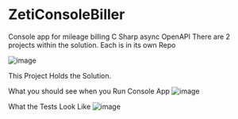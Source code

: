 # ZetiConsoleBiller
Console app for mileage billing C Sharp async OpenAPI
There are 2 projects within the solution. Each is in its own Repo

![image](https://user-images.githubusercontent.com/85294619/127215154-2121dde2-fd4f-4cb6-883a-e97c6d50d9f4.png)

This Project Holds the Solution.

What you should see when you Run Console App
![image](https://user-images.githubusercontent.com/85294619/127215376-8f1c3617-7161-4ac6-a40b-ac836378c220.png)


What the Tests Look Like
![image](https://user-images.githubusercontent.com/85294619/127215704-5f5bc504-9bd7-4221-898a-2bda95302f99.png)


